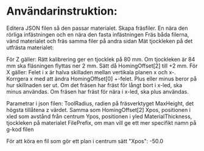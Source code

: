 # Användarinstruktion:
Editera JSON filen så den passar materialet.
Skapa fräsfiler. En nära den rörliga infästningen och en nära den fasta infästningen
Fräs båda filerna, vänd materialet och fräs samma filer på andra sidan
Mät tjockleken på det utfrästa materialet: 

För Z gäller: 
  Rätt kalibrering ger en tjocklek på 80 mm.
  Om tjockleken är 84 mm ska fläsningen flyttas ner 2 mm. Sätt då HomingOffset[2] till +2 mm.
För X gäller:
  Felet i x är halva skilladen mellan vertikala planen x och x-.
  Korrgera x med att ändra HomingOffset[0] +-felet. Plus eller minus beror på hur skillnaden ser ut.
  Om det fräsen har fräst för långt bort i x-led, ska minus användas. 
  Om fräsen har fräst för nära i x-led, ska plus användas.

Parametrar i json filen:
ToolRadius, radien på fräsverktyget
MaxHeight, det högsta tillåtena z värdet. Samma som HomingOffset[2]
Xpos, positionen i xled som avstånd från centrum
Ypos, positionen i yled 
MaterialThickness, tjockleken på materialet
FilePrefix, om man vill ge ett mer specifikt namn på g-kod filen

För att köra en fil som gör ett plan i centrum sätt "Xpos": -50.0
